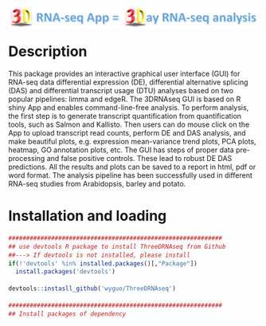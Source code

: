<img src="vignettes/fig/header.png" align="right"/>
<br>
<br>

Description
===========

This package provides an interactive graphical user interface (GUI) for RNA-seq data differential expression (DE), differential alternative splicing (DAS) and differential transcript usage (DTU) analyses based on two popular pipelines: limma and edgeR. The 3DRNAseq GUI is based on R shiny App and enables command-line-free analysis. To perform analysis, the first step is to generate transcript quantification from quantification tools, such as Salmon and Kallisto. Then users can do mouse click on the App to upload transcript read counts, perform DE and DAS analysis, and make beautiful plots, e.g. expression mean-variance trend plots, PCA plots, heatmap, GO annotation plots, etc. The GUI has steps of proper data pre-processing and false positive controls. These lead to robust DE DAS predictions. All the results and plots can be saved to a report in html, pdf or word format. The analysis pipeline has been successfully used in different RNA-seq studies from Arabidopsis, barley and potato.

Installation and loading
========================

``` r
############################################################
## use devtools R package to install ThreeDRNAseq from Github
##---> If devtools is not installed, please install
if(!'devtools' %in% installed.packages()[,"Package"])
  install.packages('devtools')

devtools::instasll_github('wyguo/ThreeDRNAseq')

############################################################
## Install packages of dependency
```
